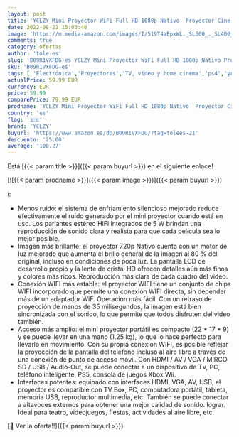 ```yaml
---
layout: post
title: 'YCLZY Mini Proyector WiFi Full HD 1080p Nativo  Proyector Cine en Casa  Proyector Portátil 6800 Lúmenes 100 000 Horas Compatible con TV Stick  VGA  PS4  HDMI  TF  AV  USB  iOS  Negro'
date: 2022-08-21 15:03:48
image: 'https://m.media-amazon.com/images/I/519T4aEpxWL._SL500_._SL400_.jpg'
comments: true
category: ofertas
author: 'tole.es'
slug: 'B09R1VXFDG-es YCLZY Mini Proyector WiFi Full HD 1080p Nativo Proyector...'
sku: 'B09R1VXFDG-es'
tags: [ 'Electrónica','Proyectores','TV, vídeo y home cinema','ps4','yclzy','🇪🇸', ]
actualPrice: 59.99 EUR
currency: EUR
price: 59.99
comparePrice: 79.99 EUR
prodname: 'YCLZY Mini Proyector WiFi Full HD 1080p Nativo  Proyector Cine en Casa  Proyector Portátil 6800 Lúmenes 100 000 Horas Compatible con TV Stick  VGA  PS4  HDMI  TF  AV  USB  iOS  Negro'
country: 'es'
flag: '🇪🇸'
brand: 'YCLZY'
buyurl: 'https://www.amazon.es/dp/B09R1VXFDG/?tag=tolees-21'
descuento: '25.00'
average: '100.27'
---
```


Está [{{< param title >}}]({{< param buyurl >}}) en el siguiente enlace!

[![{{< param prodname >}}]({{< param image >}})]({{< param buyurl >}})

ℹ️:

- Menos ruido: el sistema de enfriamiento silencioso mejorado reduce efectivamente el ruido generado por el mini proyector cuando está en uso. Los parlantes estéreo HiFi integrados de 5 W brindan una reproducción de sonido clara y realista para que cada película sea lo mejor posible.
- Imagen más brillante: el proyector 720p Nativo cuenta con un motor de luz mejorado que aumenta el brillo general de la imagen al 80 % del original, incluso en condiciones de poca luz. La pantalla LCD de desarrollo propio y la lente de cristal HD ofrecen detalles aún más finos y colores más ricos. Reproducción más clara de cada cuadro del video.
- Conexión WIFI más estable: el proyector WIFI tiene un conjunto de chips WIFI incorporado que permite una conexión WIFI directa, sin depender más de un adaptador WiF. Operación más fácil. Con un retraso de proyección de menos de 35 milisegundos, la imagen está bien sincronizada con el sonido, lo que permite que todos disfruten del video también.
- Acceso más amplio: el mini proyector portátil es compacto (22 * 17 * 9) y se puede llevar en una mano (1,25 kg), lo que lo hace perfecto para llevarlo en movimiento. Con su propia conexión WIFI, es posible reflejar la proyección de la pantalla del teléfono incluso al aire libre a través de una conexión de punto de acceso móvil. Con HDMI / AV / VGA / MIRCO SD / USB / Audio-Out, se puede conectar a un dispositivo de TV, PC, teléfono inteligente, PS5, consola de juegos Xbox Wii.
- Interfaces potentes: equipado con interfaces HDMI, VGA, AV, USB, el proyector es compatible con TV Box, PC, computadora portátil, tableta, memoria USB, reproductor multimedia, etc. También se puede conectar a altavoces externos para obtener una mejor calidad de sonido. lograr. Ideal para teatro, videojuegos, fiestas, actividades al aire libre, etc.

[🛒 Ver la oferta!!]({{< param buyurl >}})
